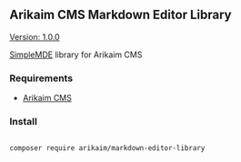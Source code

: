 ## Arikaim CMS Markdown Editor Library
[Version: 1.0.0](https://img.shields.io/github/release/arikaim/markdown-editor-library.svg)



[SimpleMDE](https://github.com/sparksuite/simplemde-markdown-editor) library for Arikaim CMS



### Requirements 
  * [Arikaim CMS](https://github.com/arikaim/arikaim)
  

### Install
```bash

composer require arikaim/markdown-editor-library

```
